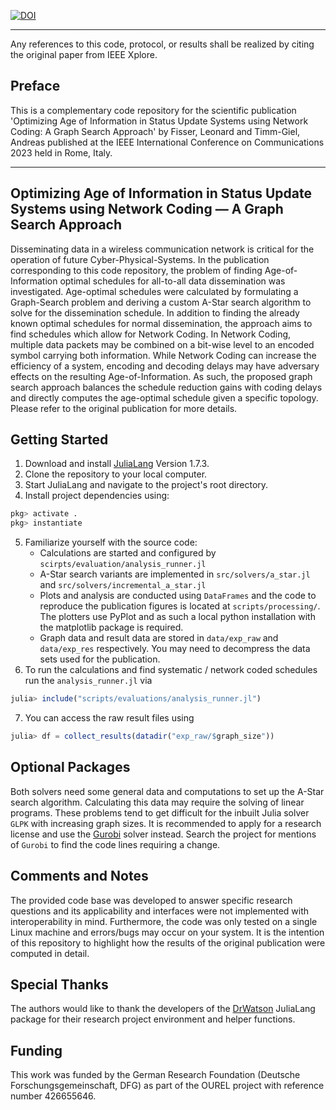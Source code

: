 [![DOI](https://zenodo.org/badge/591375498.svg)](https://zenodo.org/badge/latestdoi/591375498)

---

Any references to this code, protocol, or results shall be realized by citing the original paper from IEEE Xplore.

## Preface
This is a complementary code repository for the scientific publication 'Optimizing Age of Information in Status Update Systems using Network Coding: A Graph Search Approach' by Fisser, Leonard and Timm-Giel, Andreas published at the IEEE International Conference on Communications 2023 held in Rome, Italy.

---

## **Optimizing Age of Information in Status Update Systems using Network Coding — A Graph Search Approach**

Disseminating data in a wireless communication network is critical for the operation of future Cyber-Physical-Systems.
In the publication corresponding to this code repository, the problem of finding Age-of-Information optimal schedules for all-to-all data dissemination was investigated.
Age-optimal schedules were calculated by formulating a Graph-Search problem and deriving a custom A-Star search algorithm to solve for the dissemination schedule.
In addition to finding the already known optimal schedules for normal dissemination, the approach aims to find schedules which allow for Network Coding.
In Network Coding, multiple data packets may be combined on a bit-wise level to an encoded symbol carrying both information.
While Network Coding can increase the efficiency of a system, encoding and decoding delays may have adversary effects on the resulting Age-of-Information. 
As such, the proposed graph search approach balances the schedule reduction gains with coding delays and directly computes the age-optimal schedule given a specific topology.
Please refer to the original publication for more details.

## Getting Started
1. Download and install [JuliaLang](https://julialang.org/downloads/oldreleases/) Version 1.7.3.
2. Clone the repository to your local computer.
3. Start JuliaLang and navigate to the project's root directory.
4. Install project dependencies using:
```julia
pkg> activate .
pkg> instantiate
```
5. Familiarize yourself with the source code:
    - Calculations are started and configured by `scirpts/evaluation/analysis_runner.jl`
    - A-Star search variants are implemented in `src/solvers/a_star.jl` and `src/solvers/incremental_a_star.jl`
    - Plots and analysis are conducted using `DataFrames` and the code to reproduce the publication figures is located at `scripts/processing/`. The plotters use PyPlot and as such a local python installation with the matplotlib package is required.
    - Graph data and result data are stored in `data/exp_raw` and `data/exp_res` respectively. You may need to decompress the data sets used for the publication.
6. To run the calculations and find systematic / network coded schedules run the `analysis_runner.jl` via 
```julia
julia> include("scripts/evaluations/analysis_runner.jl")
```
7. You can access the raw result files using 
```julia
julia> df = collect_results(datadir("exp_raw/$graph_size"))
```

## Optional Packages
Both solvers need some general data and computations to set up the A-Star search algorithm.
Calculating this data may require the solving of linear programs.
These problems tend to get difficult for the inbuilt Julia solver `GLPK` with increasing graph sizes.
It is recommended to apply for a research license and use the [Gurobi](https://www.gurobi.com/) solver instead.
Search the project for mentions of `Gurobi` to find the code lines requiring a change.

## Comments and Notes
The provided code base was developed to answer specific research questions and its applicability and interfaces were not implemented with interoperability in mind.
Furthermore, the code was only tested on a single Linux machine and errors/bugs may occur on your system.
It is the intention of this repository to highlight how the results of the original publication were computed in detail.

## Special Thanks
The authors would like to thank the developers of the [DrWatson](https://github.com/JuliaDynamics/DrWatson.jl) JuliaLang package for their research project environment and helper functions. 

## Funding
This work was funded by the German Research Foundation (Deutsche Forschungsgemeinschaft, DFG) as part of the OUREL project with reference number 426655646.

